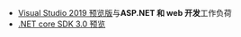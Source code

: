 * [Visual Studio 2019 预览版](https://visualstudio.microsoft.com/vs/preview/)与**ASP.NET 和 web 开发**工作负荷
* [.NET core SDK 3.0 预览](https://dotnet.microsoft.com/download/dotnet-core/3.0)
